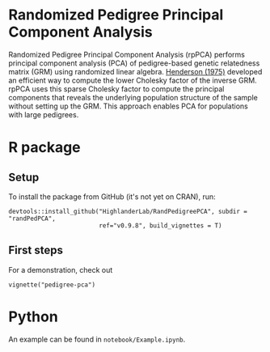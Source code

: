 # Randomized Pedigree Principal Component Analysis

Randomized Pedigree Principal Component Analysis (rpPCA) performs principal component analysis (PCA) of pedigree-based genetic relatedness matrix (GRM) using randomized linear algebra.
[Henderson (1975)](https://doi.org/10.3168/jds.S0022-0302(75)84776-X) developed an efficient way to compute the lower Cholesky factor of the inverse GRM.
rpPCA uses this sparse Cholesky factor to compute the principal components that reveals the underlying population structure of the sample without setting up the GRM.
This approach enables PCA for populations with large pedigrees.


# R package

## Setup
To install the package from GitHub (it's not yet on CRAN), run:
```
devtools::install_github("HighlanderLab/RandPedigreePCA", subdir = "randPedPCA",
                         ref="v0.9.8", build_vignettes = T)
```
## First steps
For a demonstration, check out
```
vignette("pedigree-pca")
```

# Python
An example can be found in `notebook/Example.ipynb`.
